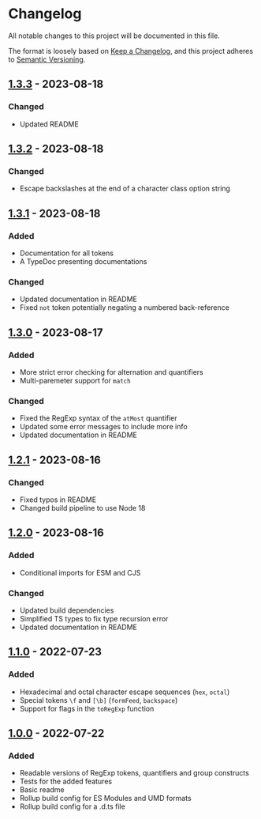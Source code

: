 # Changelog

All notable changes to this project will be documented in this file.

The format is loosely based on [Keep a Changelog](https://keepachangelog.com/en/1.0.0/),
and this project adheres to [Semantic Versioning](https://semver.org/spec/v2.0.0.html).

## [1.3.3] - 2023-08-18

### Changed

- Updated README

## [1.3.2] - 2023-08-18

### Changed

- Escape backslashes at the end of a character class option string

## [1.3.1] - 2023-08-18

### Added

- Documentation for all tokens
- A TypeDoc presenting documentations

### Changed

- Updated documentation in README
- Fixed `not` token potentially negating a numbered back-reference


## [1.3.0] - 2023-08-17

### Added

- More strict error checking for alternation and quantifiers
- Multi-paremeter support for `match`

### Changed

- Fixed the RegExp syntax of the `atMost` quantifier
- Updated some error messages to include more info
- Updated documentation in README

## [1.2.1] - 2023-08-16

### Changed

- Fixed typos in README
- Changed build pipeline to use Node 18

## [1.2.0] - 2023-08-16

### Added

- Conditional imports for ESM and CJS

### Changed

- Updated build dependencies
- Simplified TS types to fix type recursion error
- Updated documentation in README

## [1.1.0] - 2022-07-23

### Added

- Hexadecimal and octal character escape sequences (`hex`, `octal`)
- Special tokens `\f` and `[\b]` (`formFeed`, `backspace`)
- Support for flags in the `toRegExp` function

## [1.0.0] - 2022-07-22

### Added

- Readable versions of RegExp tokens, quantifiers and group constructs
- Tests for the added features
- Basic readme
- Rollup build config for ES Modules and UMD formats
- Rollup build config for a .d.ts file

[1.0.0]: https://github.com/hlysine/readable-regexp/releases/tag/v1.0.0
[1.1.0]: https://github.com/hlysine/readable-regexp/releases/tag/v1.1.0
[1.2.0]: https://github.com/hlysine/readable-regexp/releases/tag/v1.2.0
[1.2.1]: https://github.com/hlysine/readable-regexp/releases/tag/v1.2.1
[1.3.0]: https://github.com/hlysine/readable-regexp/releases/tag/v1.3.0
[1.3.1]: https://github.com/hlysine/readable-regexp/releases/tag/v1.3.1
[1.3.2]: https://github.com/hlysine/readable-regexp/releases/tag/v1.3.2
[1.3.3]: https://github.com/hlysine/readable-regexp/releases/tag/v1.3.3
